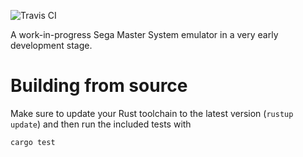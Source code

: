 ![Travis CI](https://travis-ci.org/TChatzigiannakis/rusty_sms.svg?branch=develop)

A work-in-progress Sega Master System emulator in a very early development stage.

# Building from source
Make sure to update your Rust toolchain to the latest version (`rustup update`) and then run the included tests with

```
cargo test
```
